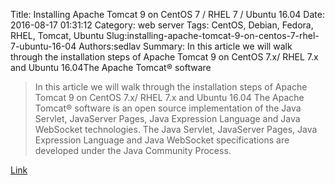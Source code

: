 Title: Installing Apache Tomcat 9 on CentOS 7 / RHEL 7 / Ubuntu 16.04
Date: 2016-08-17 01:31:12
Category: web server
Tags: CentOS, Debian, Fedora, RHEL, Tomcat, Ubuntu
Slug:installing-apache-tomcat-9-on-centos-7-rhel-7-ubuntu-16-04
Authors:sedlav
Summary: In this article we will walk through the installation steps of Apache Tomcat 9 on CentOS 7.x/ RHEL 7.x and Ubuntu 16.04The Apache Tomcat® software

> In this article we will walk through the installation steps of Apache Tomcat 9 on CentOS 7.x/ RHEL 7.x and Ubuntu 16.04
The Apache Tomcat® software is an open source implementation of the Java Servlet, JavaServer Pages, Java Expression Language and Java WebSocket technologies. The Java Servlet, JavaServer Pages, Java Expression Language and Java WebSocket specifications are developed under the Java Community Process.

[Link](http://www.linuxtechi.com/install-apache-tomcat9-centos7-rhel7-ubuntu16-04/)
